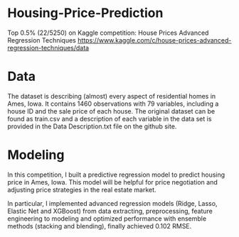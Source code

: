 # Housing-Price-Prediction
Top 0.5% (22/5250) on Kaggle competition: House Prices Advanced Regression Techniques https://www.kaggle.com/c/house-prices-advanced-regression-techniques/data

# Data
The dataset is describing (almost) every aspect of residential homes in Ames, Iowa. It contains 1460 observations with 79 variables, including a house ID and the sale price of each house. The original dataset can be found as train.csv and a description of each variable in the data set is provided in the Data Description.txt file on the github site.

# Modeling
In this competition, I built a predictive regression model to predict housing price in Ames, Iowa. This model will be helpful for price negotiation and adjusting price strategies in the real estate market.

In particular, I implemented advanced regression models (Ridge, Lasso, Elastic Net and XGBoost) from data extracting, preprocessing, feature engineering to modeling and optimized performance with ensemble methods (stacking and blending), finally achieved 0.102 RMSE.
